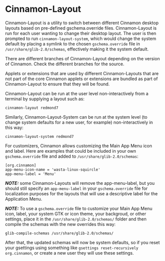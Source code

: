 # Cinnamon-Layout

Cinnamon-Layout is a utility to switch between different Cinnamon desktop layouts based on pre-defined gschema.override files. Cinnamon-Layout is run for each user wanting to change their desktop layout. The user is then prompted to run `cinnamon-layout-system`, which would change the system default by placing a symlink to the chosen `gschema.override` file in `/usr/share/glib-2.0/schemas`, effectively making it the system default.

There are different branches of Cinnamon-Layout depending on the version of Cinnamon. Check the different branches for the source.

Applets or extensions that are used by different Cinnamon-Layouts that are not part of the core Cinnamon applets or extensions are bundled as part of Cinnamon-Layout to ensure that they will be found.

Cinnamon-Layout can be run at the user level non-interactively from a terminal by supplying a layout such as:

```
cinnamon-layout redmond7
```

Similarly, Cinnamon-Layout-System can be run at the system level (to change system defaults for a new user, for example) non-interactively in this way:

```
cinnamon-layout-system redmond7
```

For customizers, Cinnamon allows customizing the Main App Menu icon and label. Here are examples that could be included in your own `gschema.override` file and added to `/usr/share/glib-2.0/schemas`:
```
[org.cinnamon]
app-menu-icon-name = 'wasta-linux-squircle'
app-menu-label = 'Menu'
```

***NOTE:*** some Cinnamon-Layouts will remove the app-menu-label, but you should still specify an `app-menu-label` in your `gschema.override` file for localization purposes for the layouts that will use a descriptive label for the Application Menu.

***NOTE:*** To use a `gschema.override` file to customize your Main App Menu icon, label, your system GTK or icon theme, your backgroud, or other settings, place it in the `/usr/share/glib-2.0/schemas/` folder and then compile the schemas with the new overrides this way:
```
glib-compile-schemas /usr/share/glib-2.0/schemas/
```
After that, the updated schemas will now be system defaults, so if you reset your gsettings using something like `gsettings reset-recursively org.cinnamon`, or create a new user they will use these settings.
